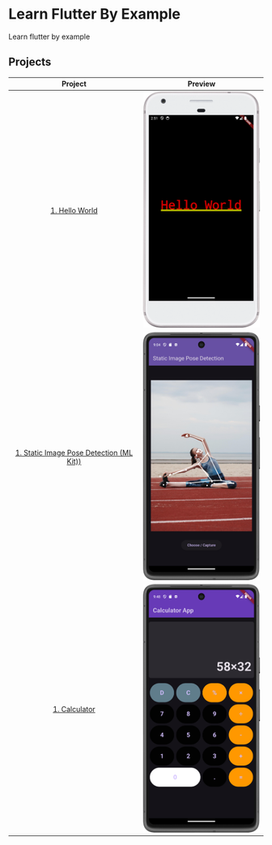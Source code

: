 # Learn Flutter By Example

Learn flutter by example

## Projects

|                                                                    Project                                                                     |                                                        Preview                                                        |
| :--------------------------------------------------------------------------------------------------------------------------------------------: | :-------------------------------------------------------------------------------------------------------------------: |
|                      [1. Hello World](https://github.com/yasersharifi/flutter-by-example/blob/main/hello_world/README.md)                      |                      <img src="./hello_world/preview.png" alt="Hello World on iOS" width="250"/>                      |
| [1. Static Image Pose Detection (ML Kit))](https://github.com/yasersharifi/flutter-by-example/blob/main/static_image_pose_detection/README.md) | <img src="./static_image_pose_detection/pose-detection-document/preview01.png" alt="Hello World on iOS" width="250"/> |
|                       [1. Calculator](https://github.com/yasersharifi/flutter-by-example/blob/main/calculator/README.md)                       |                            <img src="./calculator/preview.png" alt="preview" width="250"/>                            |
